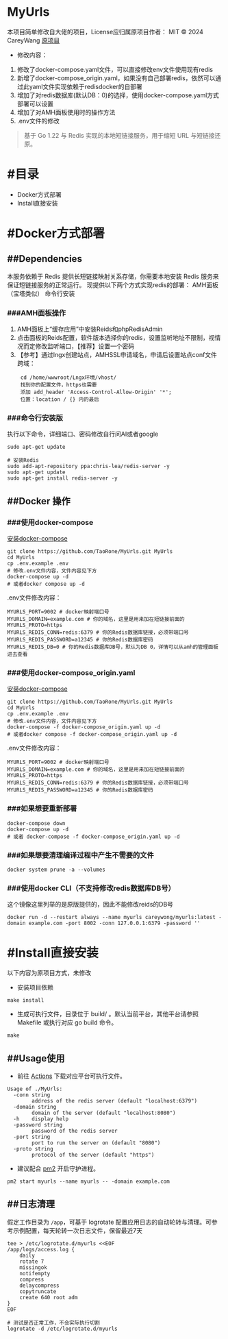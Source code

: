 # MyUrls

本项目简单修改自大佬的项目，License应归属原项目作者： MIT © 2024 CareyWang
[原项目](https://github.com/CareyWang/MyUrls)
- 修改内容：
1. 修改了docker-compose.yaml文件，可以直接修改env文件使用现有redis
2. 新增了docker-compose_origin.yaml，如果没有自己部署redis，依然可以通过此yaml文件实现依赖于redisdocker的自部署
3. 增加了对redis数据库(默认DB：0)的选择，使用docker-compose.yaml方式部署可以设置
4. 增加了对AMH面板使用时的操作方法
5. .env文件的修改
> 基于 Go 1.22 与 Redis 实现的本地短链接服务，用于缩短 URL 与短链接还原。

# #目录
- Docker方式部署
- Install直接安装

# #Docker方式部署
## ##Dependencies
本服务依赖于 Redis 提供长短链接映射关系存储，你需要本地安装 Redis 服务来保证短链接服务的正常运行。
现提供以下两个方式实现redis的部署：
AMH面板（宝塔类似）
命令行安装

### ###AMH面板操作
1. AMH面板上“缓存应用”中安装Reids和phpRedisAdmin
2. 点击面板的Reids配置，软件版本选择你的redis，设置监听地址不限制，视情况而定修改监听端口，【推荐】设置一个密码
3. 【参考】通过lngx创建站点，AMHSSL申请域名，申请后设置站点conf文件跨域：
   ```
    cd /home/wwwroot/Lngx环境/vhost/
    找到你的配置文件，https也需要
    添加 add_header 'Access-Control-Allow-Origin' '*';
    位置：location / {} 内的最后
    ```

### ###命令行安装版
执行以下命令，详细端口、密码修改自行问AI或者google
```shell script
sudo apt-get update

# 安装Redis
sudo add-apt-repository ppa:chris-lea/redis-server -y 
sudo apt-get update 
sudo apt-get install redis-server -y 
```

## ##Docker 操作

### ###使用docker-compose
[安装docker-compose](https://docs.docker.com/compose/install/)
```shell script
git clone https://github.com/TaoRone/MyUrls.git MyUrls
cd MyUrls
cp .env.example .env
# 修改.env文件内容，文件内容见下方
docker-compose up -d
# 或者docker compose up -d
```
.env文件修改内容：
```
MYURLS_PORT=9002 # docker映射端口号
MYURLS_DOMAIN=example.com # 你的域名，这里是用来加在短链接前面的
MYURLS_PROTO=https
MYURLS_REDIS_CONN=redis:6379 # 你的Redis数据库链接，必须带端口号
MYURLS_REDIS_PASSWORD=a12345 # 你的Redis数据库密码
MYURLS_REDIS_DB=0 # 你的Redis数据库DB号，默认为DB 0，详情可以从amh的管理面板进去查看
```

### ###使用docker-compose_origin.yaml
[安装docker-compose](https://docs.docker.com/compose/install/)
```shell script
git clone https://github.com/TaoRone/MyUrls.git MyUrls
cd MyUrls
cp .env.example .env
# 修改.env文件内容，文件内容见下方
docker-compose -f docker-compose_origin.yaml up -d
# 或者docker compose -f docker-compose_origin.yaml up -d
```
.env文件修改内容：
```
MYURLS_PORT=9002 # docker映射端口号
MYURLS_DOMAIN=example.com # 你的域名，这里是用来加在短链接前面的
MYURLS_PROTO=https
MYURLS_REDIS_CONN=redis:6379 # 你的Redis数据库链接，必须带端口号
MYURLS_REDIS_PASSWORD=a12345 # 你的Redis数据库密码
```
### ###如果想要重新部署
```
docker-compose down
docker-compose up -d
# 或者 docker-compose -f docker-compose_origin.yaml up -d
```

### ###如果想要清理编译过程中产生不需要的文件
```
docker system prune -a --volumes
```


### ###使用docker CLI（不支持修改redis数据库DB号）
这个镜像这里列举的是原版提供的，因此不能修改reids的DB号
```
docker run -d --restart always --name myurls careywong/myurls:latest -domain example.com -port 8002 -conn 127.0.0.1:6379 -password ''
```

# #Install直接安装
以下内容为原项目方式，未修改
- 安装项目依赖
```shell script
make install
```
- 生成可执行文件，目录位于 build/ 。默认当前平台，其他平台请参照 Makefile 或执行对应 go build 命令。
```shell script
make
```
## ##Usage使用
- 前往 [Actions](https://github.com/CareyWang/MyUrls/actions/workflows/go.yml) 下载对应平台可执行文件。
```shell script
Usage of ./MyUrls:
  -conn string
        address of the redis server (default "localhost:6379")
  -domain string
        domain of the server (default "localhost:8080")
  -h    display help
  -password string
        password of the redis server
  -port string
        port to run the server on (default "8080")
  -proto string
        protocol of the server (default "https")
```

- 建议配合 [pm2](https://pm2.keymetrics.io/) 开启守护进程。
```shell script
pm2 start myurls --name myurls -- -domain example.com
```

## ##日志清理
假定工作目录为 `/app`，可基于 logrotate 配置应用日志的自动轮转与清理。可参考示例配置，每天轮转一次日志文件，保留最近7天
```shell 
tee > /etc/logrotate.d/myurls <<EOF
/app/logs/access.log {
    daily
    rotate 7
    missingok
    notifempty
    compress
    delaycompress
    copytruncate
    create 640 root adm
}
EOF

# 测试是否正常工作，不会实际执行切割
logrotate -d /etc/logrotate.d/myurls
```


